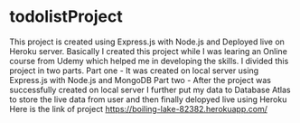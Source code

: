 # todolistProject
This project is created using Express.js with Node.js and Deployed live on Heroku server.
Basically I created this project while I was learing an Online course from Udemy which helped me in developing the skills. I divided this project in two parts.
Part one - It was created on local server using Express.js with Node.js and MongoDB
Part two - After the project was successfully created on local server I further put my data to Database Atlas to store the live data from user and then finally delopyed live using Heroku
Here is the link of project https://boiling-lake-82382.herokuapp.com/ 
